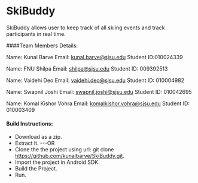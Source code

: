 # SkiBuddy
SkiBuddy allows user to keep track of all skiing events and track participants in real time.


####Team Members Details:

Name: Kunal Barve
Email: kunal.barve@sjsu.edu
Student ID:010024339

Name: FNU Shilpa
Email: shilpa@sjsu.edu
Student ID: 009392513

Name: Vaidehi Deo
Email: vaidehi.deo@sjsu.edu
Student ID: 010004982

Name: Swapnil Joshi
Email: swapnil.joshi@sjsu.edu
Student ID: 010042695

Name: Komal Kishor Vohra
Email: komalkishor.vohra@sjsu.edu
Student ID: 010003409


#### Build Instructions:

* Download as a zip.
* Extract it. 
        ---OR
* Clone the the project using url: git clone https://github.com/kunalbarve/SkiBuddy.git.
* Import the project in Android SDK.
* Build the Project.
* Run.
